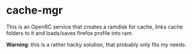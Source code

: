 
# cache-mgr

This is an OpenRC service that creates a ramdisk for cache, links cache folders
to it and loads/saves firefox profile into ram.

**Warning**: this is a rather hacky solution, that probably only fits my needs.

